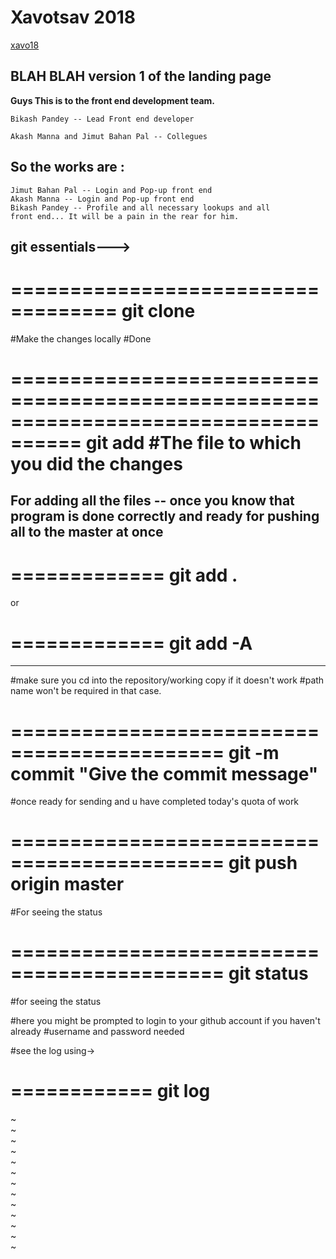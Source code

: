 # Xavotsav 2018
	
[xavo18](https://http://xavotsav.sxccal.net/)
## BLAH BLAH version 1 of the landing page


**Guys This is to the front end development team.**

```
Bikash Pandey -- Lead Front end developer
```
```
Akash Manna and Jimut Bahan Pal -- Collegues
```
## So  the works are :
```
Jimut Bahan Pal -- Login and Pop-up front end
Akash Manna -- Login and Pop-up front end
Bikash Pandey -- Profile and all necessary lookups and all
front end... It will be a pain in the rear for him.
```

git essentials--->
----------------------------------------------------
===================================
git clone <repository name>
===================================


#Make the changes locally 
#Done

==================================================================================== 
git add <file name along with the path> #The file to which you did the changes
====================================================================================

For adding all the files -- once you know that program is done correctly and ready for
pushing all to the master at once <easily a faster way and preffered>
----------------

=============
git add .
=============
	
or 
	
=============
git add -A
=============
	
--------------
	
#make sure you cd into the repository/working copy if it doesn't work
#path name won't be required in that case.
	
============================================
git -m commit "Give the commit message"
============================================
	
	
	
#once ready for sending and u have completed today's quota of work
	
============================================
git push origin master 
============================================
	
	
	
#For seeing the status
	
============================================
git status
============================================
	
#for seeing the status

#here you might be prompted to login to your github account if you haven't already
#username and password needed

	
	
#see the log using->
	
============
git log
============






~                                                                                                                                                                                                           
~                                                                                                                                                                                                           
~                                                                                                                                                                                                           
~                                                                                                                                                                                                           
~                                                                                                                                                                                                           
~                                                                                                                                                                                                           
~                                                                                                                                                                                                           
~                                                                                                                                                                                                           
~                                                                                                                                                                                                           
~                                                                                                                                                                                                           
~                                                                                                                                                                                                           
~                                                                                                                                                                                                           
~                                                                      
